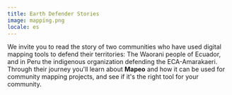 ```yaml
---
title: Earth Defender Stories
image: mapping.png
locale: es
---
```


We invite you to read the story of two communities who have used digital mapping tools to defend their territories: The Waorani people of Ecuador, and in Peru the indigenous organization defending the ECA-Amarakaeri. Through their journey you'll learn about **Mapeo** and how it can be used for community mapping projects, and see if it's the right tool for your community.

<app-button :color="true" localUrl=":8086/all/https://www.earthdefenderstoolkit.com/comunidad/waorani-mapeo-de-tierras-ancestrales-en-ecuador/?lang=es" text="Waorani story"></app-button>

<app-button localUrl=":8086/all/https://www.earthdefenderstoolkit.com/comunidad/eca-amarakaeri-monitoreo-de-la-reserva-comunal-amarakaeri-en-peru/?lang=es" text="ECA-Amarakaeri story"></app-button>
